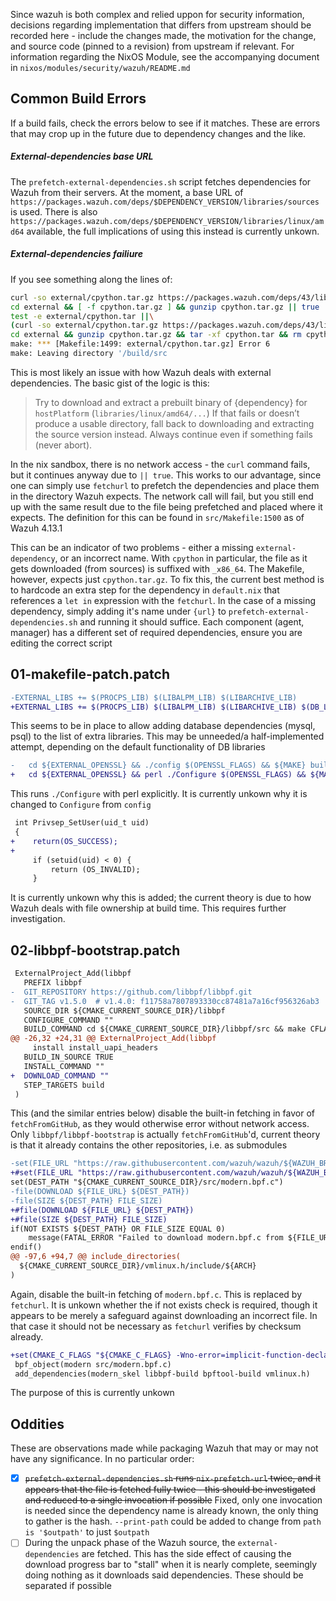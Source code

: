 Since wazuh is both complex and relied uppon for security information, decisions regarding implementation that differs from upstream should be recorded here - include the changes made, the motivation for the change, and source code (pinned to a revision) from upstream if relevant. For information regarding the NixOS Module, see the accompanying document in `nixos/modules/security/wazuh/README.md`


## Common Build Errors

If a build fails, check the errors below to see if it matches. These are errors that may crop up in the future due to dependency changes and the like.

##### External-dependencies base URL

The `prefetch-external-dependencies.sh` script fetches dependencies for Wazuh from their servers. At the moment, a base URL of `https://packages.wazuh.com/deps/$DEPENDENCY_VERSION/libraries/sources` is used. There is also `https://packages.wazuh.com/deps/$DEPENDENCY_VERSION/libraries/linux/amd64` available, the full implications of using this instead is currently unkown.

##### External-dependencies failiure
If you see something along the lines of:
```sh
curl -so external/cpython.tar.gz https://packages.wazuh.com/deps/43/libraries/linux/amd64/cpython.tar.gz || true
cd external && [ -f cpython.tar.gz ] && gunzip cpython.tar.gz || true
test -e external/cpython.tar ||\
(curl -so external/cpython.tar.gz https://packages.wazuh.com/deps/43/libraries/sources/cpython_x86_64.tar.gz &&\
cd external && gunzip cpython.tar.gz && tar -xf cpython.tar && rm cpython.tar)
make: *** [Makefile:1499: external/cpython.tar.gz] Error 6
make: Leaving directory '/build/src
```
This is most likely an issue with how Wazuh deals with external dependencies. The basic gist of the logic is this:

> Try to download and extract a prebuilt binary of {dependency} for `hostPlatform` (`libraries/linux/amd64/...`)
> If that fails or doesn’t produce a usable directory, fall back to downloading and extracting the source version instead.
> Always continue even if something fails (never abort).

In the nix sandbox, there is no network access - the `curl` command fails, but it continues anyway due to `|| true`.
This works to our advantage, since one can simply use `fetchurl` to prefetch the dependencies and place them in the directory Wazuh expects.
The network call will fail, but you still end up with the same result due to the file being prefetched and placed where it expects.
The definition for this can be found in `src/Makefile:1500` as of Wazuh 4.13.1

This can be an indicator of two problems - either a missing `external-dependency`, or an incorrect name. With `cpython` in particular, the file as it gets downloaded (from sources) is suffixed with `_x86_64`. The Makefile, however, expects just `cpython.tar.gz`. To fix this, the current best method is to hardcode an extra step for the dependency in `default.nix` that references a `let in` expression with the `fetchurl`.
In the case of a missing dependency, simply adding it's name under `{url}` to `prefetch-external-dependencies.sh` and running it should suffice. Each component (agent, manager) has a different set of required dependencies, ensure you are editing the correct script

## 01-makefile-patch.patch

```diff
-EXTERNAL_LIBS += $(PROCPS_LIB) $(LIBALPM_LIB) $(LIBARCHIVE_LIB)
+EXTERNAL_LIBS += $(PROCPS_LIB) $(LIBALPM_LIB) $(LIBARCHIVE_LIB) $(DB_LIB)
```

This seems to be in place to allow adding database dependencies (mysql, psql) to the list of extra libraries. This may be unneeded/a half-implemented attempt, depending on the default functionality of DB libraries


```diff
-	cd ${EXTERNAL_OPENSSL} && ./config $(OPENSSL_FLAGS) && ${MAKE} build_libs
+	cd ${EXTERNAL_OPENSSL} && perl ./Configure $(OPENSSL_FLAGS) && ${MAKE} build_libs
```

This runs `./Configure` with perl explicitly. It is currently unkown why it is changed to `Configure` from `config`


```diff
 int Privsep_SetUser(uid_t uid)
 {
+    return(OS_SUCCESS);
+
     if (setuid(uid) < 0) {
         return (OS_INVALID);
     }
```

It is currently unkown why this is added; the current theory is due to how Wazuh deals with file ownership at build time. This requires further investigation.

## 02-libbpf-bootstrap.patch

```diff
 ExternalProject_Add(libbpf
   PREFIX libbpf
-  GIT_REPOSITORY https://github.com/libbpf/libbpf.git
-  GIT_TAG v1.5.0  # v1.4.0: f11758a7807893330cc87481a7a16cf956326ab3
   SOURCE_DIR ${CMAKE_CURRENT_SOURCE_DIR}/libbpf
   CONFIGURE_COMMAND ""
   BUILD_COMMAND cd ${CMAKE_CURRENT_SOURCE_DIR}/libbpf/src && make CFLAGS="-fPIC${CFLAGS}" LDFLAGS="-lelf${LDFLAGS}"
@@ -26,32 +24,31 @@ ExternalProject_Add(libbpf
     install install_uapi_headers
   BUILD_IN_SOURCE TRUE
   INSTALL_COMMAND ""
+  DOWNLOAD_COMMAND ""
   STEP_TARGETS build
 )
 ```

 This (and the similar entries below) disable the built-in fetching in favor of `fetchFromGitHub`, as they would otherwise error without network access. Only `libbpf/libbpf-bootstrap` is actually `fetchFromGitHub`'d, current theory is that it already contains the other repositories, i.e. as submodules


 ```diff
 -set(FILE_URL "https://raw.githubusercontent.com/wazuh/wazuh/${WAZUH_BRANCH}/src/syscheckd/src/ebpf/src/modern.bpf.c")
+#set(FILE_URL "https://raw.githubusercontent.com/wazuh/wazuh/${WAZUH_BRANCH}/src/syscheckd/src/ebpf/src/modern.bpf.c")
 set(DEST_PATH "${CMAKE_CURRENT_SOURCE_DIR}/src/modern.bpf.c")
-file(DOWNLOAD ${FILE_URL} ${DEST_PATH})
-file(SIZE ${DEST_PATH} FILE_SIZE)
+#file(DOWNLOAD ${FILE_URL} ${DEST_PATH})
+#file(SIZE ${DEST_PATH} FILE_SIZE)
 if(NOT EXISTS ${DEST_PATH} OR FILE_SIZE EQUAL 0)
     message(FATAL_ERROR "Failed to download modern.bpf.c from ${FILE_URL}. Please check WAZUH_BRANCH.")
 endif()
@@ -97,6 +94,7 @@ include_directories(
   ${CMAKE_CURRENT_SOURCE_DIR}/vmlinux.h/include/${ARCH}
 )
```

Again, disable the built-in fetching of `modern.bpf.c`. This is replaced by `fetchurl`. It is unkown whether the if not exists check is required, though it appears to be merely a safeguard against downloading an incorrect file. In that case it should not be necessary as `fetchurl` verifies by checksum already.



```diff
+set(CMAKE_C_FLAGS "${CMAKE_C_FLAGS} -Wno-error=implicit-function-declaration -Wno-error=int-conversion")
 bpf_object(modern src/modern.bpf.c)
 add_dependencies(modern_skel libbpf-build bpftool-build vmlinux.h)
```

The purpose of this is currently unkown


## Oddities

These are observations made while packaging Wazuh that may or may not have any significance. In no particular order:

- [X] ~~`prefetch-external-dependencies.sh` runs `nix-prefetch-url` twice, and it appears that the file is fetched fully twice - this should be investigated and reduced to a single invocation if possible~~ Fixed, only one invocation is needed since the dependency name is already known, the only thing to gather is the hash. `--print-path` could be added to change from `path is '$outpath'` to just `$outpath`
- [ ] During the unpack phase of the Wazuh source, the `external-dependencies` are fetched. This has the side effect of causing the download progress bar to "stall" when it is nearly complete, seemingly doing nothing as it downloads said dependencies. These should be separated if possible